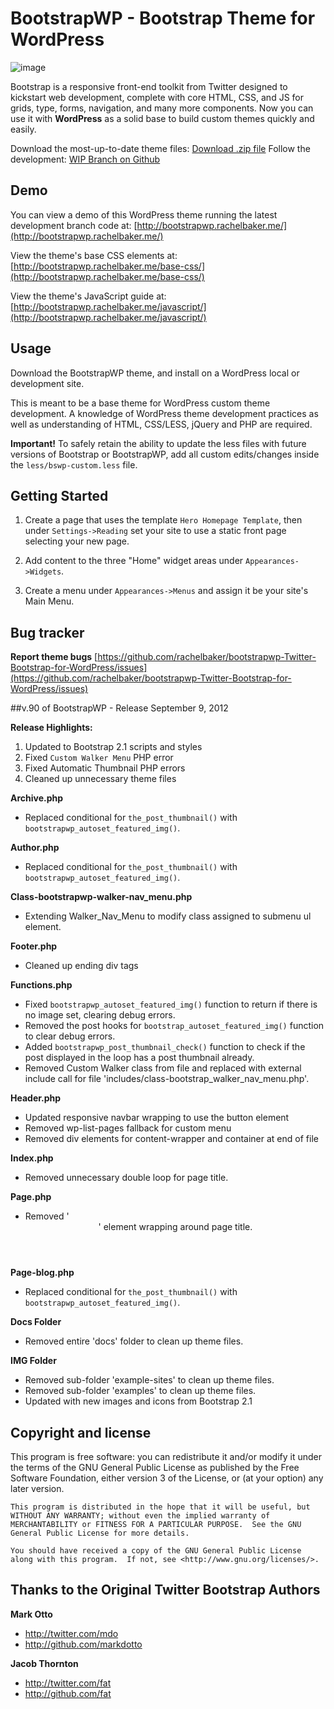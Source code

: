 BootstrapWP - Bootstrap Theme for WordPress
=================

![image](http://f.cl.ly/items/0o0N0e1k2X0B0l0r0n1P/BootstrapWP-Bootstrap-starter-theme.jpg)


Bootstrap is a responsive front-end toolkit from Twitter designed to kickstart web development, complete with core HTML, CSS, and JS for grids, type, forms, navigation, and many more components. Now you can use it with **WordPress** as a solid base to build custom themes quickly and easily.

Download the most-up-to-date theme files: [Download .zip file](https://github.com/rachelbaker/bootstrapwp-Twitter-Bootstrap-for-WordPress/zipball/v.90)
Follow the development: [WIP Branch on Github](https://github.com/rachelbaker/bootstrapwp-Twitter-Bootstrap-for-WordPress/tree/1-WIP)

Demo
----
You can view a demo of this WordPress theme running the latest development branch code at: [http://bootstrapwp.rachelbaker.me/](http://bootstrapwp.rachelbaker.me/)

View the theme's base CSS elements at: [http://bootstrapwp.rachelbaker.me/base-css/](http://bootstrapwp.rachelbaker.me/base-css/)

View the theme's JavaScript guide at: [http://bootstrapwp.rachelbaker.me/javascript/](http://bootstrapwp.rachelbaker.me/javascript/)


Usage
-----

Download the BootstrapWP theme, and install on a WordPress local or development site.

This is meant to be a base theme for WordPress custom theme development.  A knowledge of WordPress theme development practices as well as understanding of HTML, CSS/LESS, jQuery and PHP are required.

**Important!** To safely retain the ability to update the less files with future versions of Bootstrap or BootstrapWP, add all custom edits/changes inside the `less/bswp-custom.less` file.


Getting Started
-------

1. Create a page that uses the template `Hero Homepage Template`, then under `Settings->Reading`  set your site to use a static front page selecting your new page.

2. Add content to the three "Home" widget areas under `Appearances->Widgets`.

3. Create a menu under `Appearances->Menus` and assign it be your site's Main Menu.



Bug tracker
-----------

**Report theme bugs** [https://github.com/rachelbaker/bootstrapwp-Twitter-Bootstrap-for-WordPress/issues](https://github.com/rachelbaker/bootstrapwp-Twitter-Bootstrap-for-WordPress/issues)

##v.90 of BootstrapWP - Release September 9, 2012

__Release Highlights:__

1.  Updated to Bootstrap 2.1 scripts and styles
2. Fixed `Custom Walker Menu` PHP error
3.  Fixed Automatic Thumbnail PHP errors
4.  Cleaned up unnecessary theme files

__Archive.php__

* Replaced conditional for `the_post_thumbnail()` with `bootstrapwp_autoset_featured_img()`.

__Author.php__

* Replaced conditional for `the_post_thumbnail()` with `bootstrapwp_autoset_featured_img()`.

__Class-bootstrapwp-walker-nav_menu.php__

*   Extending Walker_Nav_Menu to modify class assigned to submenu ul element.

__Footer.php__

*   Cleaned up ending div tags

__Functions.php__

*   Fixed `bootstrapwp_autoset_featured_img()` function to return if there is no image set, clearing debug errors.
*   Removed the post hooks for `bootstrap_autoset_featured_img()` function to clear debug errors.
*   Added `bootstrapwp_post_thumbnail_check()` function to check if the post displayed in the loop has a post thumbnail already.
*   Removed Custom Walker class from file and replaced with external include call for file 'includes/class-bootstrap_walker_nav_menu.php'.

__Header.php__

*   Updated responsive navbar wrapping to use the button element
*   Removed wp-list-pages fallback for custom menu
*   Removed div elements for content-wrapper and container at end of file

__Index.php__

*   Removed unnecessary double loop for page title.

__Page.php__

*   Removed '<header>' element wrapping around page title.

__Page-blog.php__

* Replaced conditional for `the_post_thumbnail()` with `bootstrapwp_autoset_featured_img()`.

__Docs Folder__

*   Removed entire 'docs' folder to clean up theme files.

__IMG Folder__

*   Removed sub-folder 'example-sites' to clean up theme files.
*   Removed sub-folder 'examples' to clean up theme files.
*   Updated with new images and icons from Bootstrap 2.1



Copyright and license
---------------------

This program is free software: you can redistribute it and/or modify
    it under the terms of the GNU General Public License as published by
    the Free Software Foundation, either version 3 of the License, or
    (at your option) any later version.

    This program is distributed in the hope that it will be useful, but WITHOUT ANY WARRANTY; without even the implied warranty of MERCHANTABILITY or FITNESS FOR A PARTICULAR PURPOSE.  See the GNU General Public License for more details.

    You should have received a copy of the GNU General Public License along with this program.  If not, see <http://www.gnu.org/licenses/>.


Thanks to the Original Twitter Bootstrap Authors
-----------------------

**Mark Otto**

+ http://twitter.com/mdo
+ http://github.com/markdotto

**Jacob Thornton**

+ http://twitter.com/fat
+ http://github.com/fat


